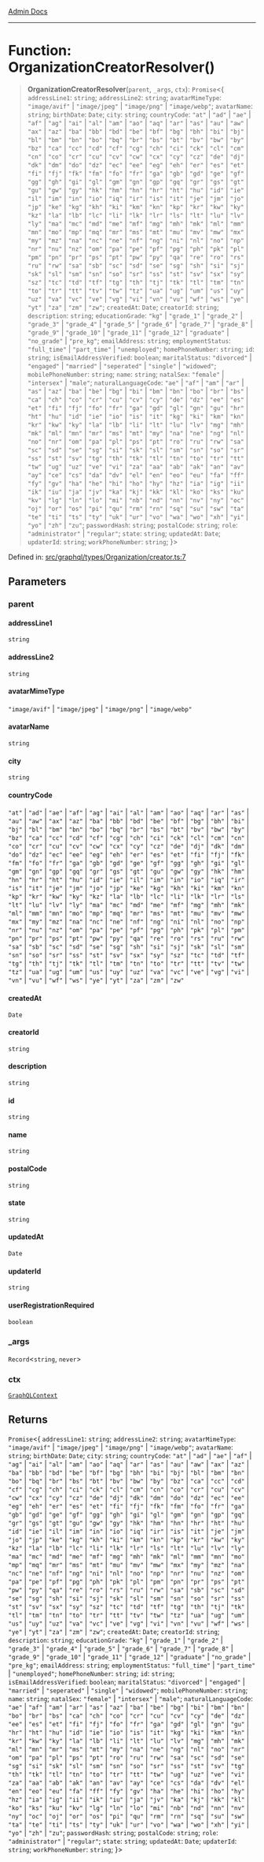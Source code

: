 [Admin Docs](/)

***

# Function: OrganizationCreatorResolver()

> **OrganizationCreatorResolver**(`parent`, `_args`, `ctx`): `Promise`\<\{ `addressLine1`: `string`; `addressLine2`: `string`; `avatarMimeType`: `"image/avif"` \| `"image/jpeg"` \| `"image/png"` \| `"image/webp"`; `avatarName`: `string`; `birthDate`: `Date`; `city`: `string`; `countryCode`: `"at"` \| `"ad"` \| `"ae"` \| `"af"` \| `"ag"` \| `"ai"` \| `"al"` \| `"am"` \| `"ao"` \| `"aq"` \| `"ar"` \| `"as"` \| `"au"` \| `"aw"` \| `"ax"` \| `"az"` \| `"ba"` \| `"bb"` \| `"bd"` \| `"be"` \| `"bf"` \| `"bg"` \| `"bh"` \| `"bi"` \| `"bj"` \| `"bl"` \| `"bm"` \| `"bn"` \| `"bo"` \| `"bq"` \| `"br"` \| `"bs"` \| `"bt"` \| `"bv"` \| `"bw"` \| `"by"` \| `"bz"` \| `"ca"` \| `"cc"` \| `"cd"` \| `"cf"` \| `"cg"` \| `"ch"` \| `"ci"` \| `"ck"` \| `"cl"` \| `"cm"` \| `"cn"` \| `"co"` \| `"cr"` \| `"cu"` \| `"cv"` \| `"cw"` \| `"cx"` \| `"cy"` \| `"cz"` \| `"de"` \| `"dj"` \| `"dk"` \| `"dm"` \| `"do"` \| `"dz"` \| `"ec"` \| `"ee"` \| `"eg"` \| `"eh"` \| `"er"` \| `"es"` \| `"et"` \| `"fi"` \| `"fj"` \| `"fk"` \| `"fm"` \| `"fo"` \| `"fr"` \| `"ga"` \| `"gb"` \| `"gd"` \| `"ge"` \| `"gf"` \| `"gg"` \| `"gh"` \| `"gi"` \| `"gl"` \| `"gm"` \| `"gn"` \| `"gp"` \| `"gq"` \| `"gr"` \| `"gs"` \| `"gt"` \| `"gu"` \| `"gw"` \| `"gy"` \| `"hk"` \| `"hm"` \| `"hn"` \| `"hr"` \| `"ht"` \| `"hu"` \| `"id"` \| `"ie"` \| `"il"` \| `"im"` \| `"in"` \| `"io"` \| `"iq"` \| `"ir"` \| `"is"` \| `"it"` \| `"je"` \| `"jm"` \| `"jo"` \| `"jp"` \| `"ke"` \| `"kg"` \| `"kh"` \| `"ki"` \| `"km"` \| `"kn"` \| `"kp"` \| `"kr"` \| `"kw"` \| `"ky"` \| `"kz"` \| `"la"` \| `"lb"` \| `"lc"` \| `"li"` \| `"lk"` \| `"lr"` \| `"ls"` \| `"lt"` \| `"lu"` \| `"lv"` \| `"ly"` \| `"ma"` \| `"mc"` \| `"md"` \| `"me"` \| `"mf"` \| `"mg"` \| `"mh"` \| `"mk"` \| `"ml"` \| `"mm"` \| `"mn"` \| `"mo"` \| `"mp"` \| `"mq"` \| `"mr"` \| `"ms"` \| `"mt"` \| `"mu"` \| `"mv"` \| `"mw"` \| `"mx"` \| `"my"` \| `"mz"` \| `"na"` \| `"nc"` \| `"ne"` \| `"nf"` \| `"ng"` \| `"ni"` \| `"nl"` \| `"no"` \| `"np"` \| `"nr"` \| `"nu"` \| `"nz"` \| `"om"` \| `"pa"` \| `"pe"` \| `"pf"` \| `"pg"` \| `"ph"` \| `"pk"` \| `"pl"` \| `"pm"` \| `"pn"` \| `"pr"` \| `"ps"` \| `"pt"` \| `"pw"` \| `"py"` \| `"qa"` \| `"re"` \| `"ro"` \| `"rs"` \| `"ru"` \| `"rw"` \| `"sa"` \| `"sb"` \| `"sc"` \| `"sd"` \| `"se"` \| `"sg"` \| `"sh"` \| `"si"` \| `"sj"` \| `"sk"` \| `"sl"` \| `"sm"` \| `"sn"` \| `"so"` \| `"sr"` \| `"ss"` \| `"st"` \| `"sv"` \| `"sx"` \| `"sy"` \| `"sz"` \| `"tc"` \| `"td"` \| `"tf"` \| `"tg"` \| `"th"` \| `"tj"` \| `"tk"` \| `"tl"` \| `"tm"` \| `"tn"` \| `"to"` \| `"tr"` \| `"tt"` \| `"tv"` \| `"tw"` \| `"tz"` \| `"ua"` \| `"ug"` \| `"um"` \| `"us"` \| `"uy"` \| `"uz"` \| `"va"` \| `"vc"` \| `"ve"` \| `"vg"` \| `"vi"` \| `"vn"` \| `"vu"` \| `"wf"` \| `"ws"` \| `"ye"` \| `"yt"` \| `"za"` \| `"zm"` \| `"zw"`; `createdAt`: `Date`; `creatorId`: `string`; `description`: `string`; `educationGrade`: `"kg"` \| `"grade_1"` \| `"grade_2"` \| `"grade_3"` \| `"grade_4"` \| `"grade_5"` \| `"grade_6"` \| `"grade_7"` \| `"grade_8"` \| `"grade_9"` \| `"grade_10"` \| `"grade_11"` \| `"grade_12"` \| `"graduate"` \| `"no_grade"` \| `"pre_kg"`; `emailAddress`: `string`; `employmentStatus`: `"full_time"` \| `"part_time"` \| `"unemployed"`; `homePhoneNumber`: `string`; `id`: `string`; `isEmailAddressVerified`: `boolean`; `maritalStatus`: `"divorced"` \| `"engaged"` \| `"married"` \| `"seperated"` \| `"single"` \| `"widowed"`; `mobilePhoneNumber`: `string`; `name`: `string`; `natalSex`: `"female"` \| `"intersex"` \| `"male"`; `naturalLanguageCode`: `"ae"` \| `"af"` \| `"am"` \| `"ar"` \| `"as"` \| `"az"` \| `"ba"` \| `"be"` \| `"bg"` \| `"bi"` \| `"bm"` \| `"bn"` \| `"bo"` \| `"br"` \| `"bs"` \| `"ca"` \| `"ch"` \| `"co"` \| `"cr"` \| `"cu"` \| `"cv"` \| `"cy"` \| `"de"` \| `"dz"` \| `"ee"` \| `"es"` \| `"et"` \| `"fi"` \| `"fj"` \| `"fo"` \| `"fr"` \| `"ga"` \| `"gd"` \| `"gl"` \| `"gn"` \| `"gu"` \| `"hr"` \| `"ht"` \| `"hu"` \| `"id"` \| `"ie"` \| `"io"` \| `"is"` \| `"it"` \| `"kg"` \| `"ki"` \| `"km"` \| `"kn"` \| `"kr"` \| `"kw"` \| `"ky"` \| `"la"` \| `"lb"` \| `"li"` \| `"lt"` \| `"lu"` \| `"lv"` \| `"mg"` \| `"mh"` \| `"mk"` \| `"ml"` \| `"mn"` \| `"mr"` \| `"ms"` \| `"mt"` \| `"my"` \| `"na"` \| `"ne"` \| `"ng"` \| `"nl"` \| `"no"` \| `"nr"` \| `"om"` \| `"pa"` \| `"pl"` \| `"ps"` \| `"pt"` \| `"ro"` \| `"ru"` \| `"rw"` \| `"sa"` \| `"sc"` \| `"sd"` \| `"se"` \| `"sg"` \| `"si"` \| `"sk"` \| `"sl"` \| `"sm"` \| `"sn"` \| `"so"` \| `"sr"` \| `"ss"` \| `"st"` \| `"sv"` \| `"tg"` \| `"th"` \| `"tk"` \| `"tl"` \| `"tn"` \| `"to"` \| `"tr"` \| `"tt"` \| `"tw"` \| `"ug"` \| `"uz"` \| `"ve"` \| `"vi"` \| `"za"` \| `"aa"` \| `"ab"` \| `"ak"` \| `"an"` \| `"av"` \| `"ay"` \| `"ce"` \| `"cs"` \| `"da"` \| `"dv"` \| `"el"` \| `"en"` \| `"eo"` \| `"eu"` \| `"fa"` \| `"ff"` \| `"fy"` \| `"gv"` \| `"ha"` \| `"he"` \| `"hi"` \| `"ho"` \| `"hy"` \| `"hz"` \| `"ia"` \| `"ig"` \| `"ii"` \| `"ik"` \| `"iu"` \| `"ja"` \| `"jv"` \| `"ka"` \| `"kj"` \| `"kk"` \| `"kl"` \| `"ko"` \| `"ks"` \| `"ku"` \| `"kv"` \| `"lg"` \| `"ln"` \| `"lo"` \| `"mi"` \| `"nb"` \| `"nd"` \| `"nn"` \| `"nv"` \| `"ny"` \| `"oc"` \| `"oj"` \| `"or"` \| `"os"` \| `"pi"` \| `"qu"` \| `"rm"` \| `"rn"` \| `"sq"` \| `"su"` \| `"sw"` \| `"ta"` \| `"te"` \| `"ti"` \| `"ts"` \| `"ty"` \| `"uk"` \| `"ur"` \| `"vo"` \| `"wa"` \| `"wo"` \| `"xh"` \| `"yi"` \| `"yo"` \| `"zh"` \| `"zu"`; `passwordHash`: `string`; `postalCode`: `string`; `role`: `"administrator"` \| `"regular"`; `state`: `string`; `updatedAt`: `Date`; `updaterId`: `string`; `workPhoneNumber`: `string`; \}\>

Defined in: [src/graphql/types/Organization/creator.ts:7](https://github.com/gautam-divyanshu/talawa-api/blob/22f85ff86fcf5f38b53dcdb9fe90ab33ea32d944/src/graphql/types/Organization/creator.ts#L7)

## Parameters

### parent

#### addressLine1

`string`

#### addressLine2

`string`

#### avatarMimeType

`"image/avif"` \| `"image/jpeg"` \| `"image/png"` \| `"image/webp"`

#### avatarName

`string`

#### city

`string`

#### countryCode

`"at"` \| `"ad"` \| `"ae"` \| `"af"` \| `"ag"` \| `"ai"` \| `"al"` \| `"am"` \| `"ao"` \| `"aq"` \| `"ar"` \| `"as"` \| `"au"` \| `"aw"` \| `"ax"` \| `"az"` \| `"ba"` \| `"bb"` \| `"bd"` \| `"be"` \| `"bf"` \| `"bg"` \| `"bh"` \| `"bi"` \| `"bj"` \| `"bl"` \| `"bm"` \| `"bn"` \| `"bo"` \| `"bq"` \| `"br"` \| `"bs"` \| `"bt"` \| `"bv"` \| `"bw"` \| `"by"` \| `"bz"` \| `"ca"` \| `"cc"` \| `"cd"` \| `"cf"` \| `"cg"` \| `"ch"` \| `"ci"` \| `"ck"` \| `"cl"` \| `"cm"` \| `"cn"` \| `"co"` \| `"cr"` \| `"cu"` \| `"cv"` \| `"cw"` \| `"cx"` \| `"cy"` \| `"cz"` \| `"de"` \| `"dj"` \| `"dk"` \| `"dm"` \| `"do"` \| `"dz"` \| `"ec"` \| `"ee"` \| `"eg"` \| `"eh"` \| `"er"` \| `"es"` \| `"et"` \| `"fi"` \| `"fj"` \| `"fk"` \| `"fm"` \| `"fo"` \| `"fr"` \| `"ga"` \| `"gb"` \| `"gd"` \| `"ge"` \| `"gf"` \| `"gg"` \| `"gh"` \| `"gi"` \| `"gl"` \| `"gm"` \| `"gn"` \| `"gp"` \| `"gq"` \| `"gr"` \| `"gs"` \| `"gt"` \| `"gu"` \| `"gw"` \| `"gy"` \| `"hk"` \| `"hm"` \| `"hn"` \| `"hr"` \| `"ht"` \| `"hu"` \| `"id"` \| `"ie"` \| `"il"` \| `"im"` \| `"in"` \| `"io"` \| `"iq"` \| `"ir"` \| `"is"` \| `"it"` \| `"je"` \| `"jm"` \| `"jo"` \| `"jp"` \| `"ke"` \| `"kg"` \| `"kh"` \| `"ki"` \| `"km"` \| `"kn"` \| `"kp"` \| `"kr"` \| `"kw"` \| `"ky"` \| `"kz"` \| `"la"` \| `"lb"` \| `"lc"` \| `"li"` \| `"lk"` \| `"lr"` \| `"ls"` \| `"lt"` \| `"lu"` \| `"lv"` \| `"ly"` \| `"ma"` \| `"mc"` \| `"md"` \| `"me"` \| `"mf"` \| `"mg"` \| `"mh"` \| `"mk"` \| `"ml"` \| `"mm"` \| `"mn"` \| `"mo"` \| `"mp"` \| `"mq"` \| `"mr"` \| `"ms"` \| `"mt"` \| `"mu"` \| `"mv"` \| `"mw"` \| `"mx"` \| `"my"` \| `"mz"` \| `"na"` \| `"nc"` \| `"ne"` \| `"nf"` \| `"ng"` \| `"ni"` \| `"nl"` \| `"no"` \| `"np"` \| `"nr"` \| `"nu"` \| `"nz"` \| `"om"` \| `"pa"` \| `"pe"` \| `"pf"` \| `"pg"` \| `"ph"` \| `"pk"` \| `"pl"` \| `"pm"` \| `"pn"` \| `"pr"` \| `"ps"` \| `"pt"` \| `"pw"` \| `"py"` \| `"qa"` \| `"re"` \| `"ro"` \| `"rs"` \| `"ru"` \| `"rw"` \| `"sa"` \| `"sb"` \| `"sc"` \| `"sd"` \| `"se"` \| `"sg"` \| `"sh"` \| `"si"` \| `"sj"` \| `"sk"` \| `"sl"` \| `"sm"` \| `"sn"` \| `"so"` \| `"sr"` \| `"ss"` \| `"st"` \| `"sv"` \| `"sx"` \| `"sy"` \| `"sz"` \| `"tc"` \| `"td"` \| `"tf"` \| `"tg"` \| `"th"` \| `"tj"` \| `"tk"` \| `"tl"` \| `"tm"` \| `"tn"` \| `"to"` \| `"tr"` \| `"tt"` \| `"tv"` \| `"tw"` \| `"tz"` \| `"ua"` \| `"ug"` \| `"um"` \| `"us"` \| `"uy"` \| `"uz"` \| `"va"` \| `"vc"` \| `"ve"` \| `"vg"` \| `"vi"` \| `"vn"` \| `"vu"` \| `"wf"` \| `"ws"` \| `"ye"` \| `"yt"` \| `"za"` \| `"zm"` \| `"zw"`

#### createdAt

`Date`

#### creatorId

`string`

#### description

`string`

#### id

`string`

#### name

`string`

#### postalCode

`string`

#### state

`string`

#### updatedAt

`Date`

#### updaterId

`string`

#### userRegistrationRequired

`boolean`

### \_args

`Record`\<`string`, `never`\>

### ctx

[`GraphQLContext`](../../../../context/type-aliases/GraphQLContext.md)

## Returns

`Promise`\<\{ `addressLine1`: `string`; `addressLine2`: `string`; `avatarMimeType`: `"image/avif"` \| `"image/jpeg"` \| `"image/png"` \| `"image/webp"`; `avatarName`: `string`; `birthDate`: `Date`; `city`: `string`; `countryCode`: `"at"` \| `"ad"` \| `"ae"` \| `"af"` \| `"ag"` \| `"ai"` \| `"al"` \| `"am"` \| `"ao"` \| `"aq"` \| `"ar"` \| `"as"` \| `"au"` \| `"aw"` \| `"ax"` \| `"az"` \| `"ba"` \| `"bb"` \| `"bd"` \| `"be"` \| `"bf"` \| `"bg"` \| `"bh"` \| `"bi"` \| `"bj"` \| `"bl"` \| `"bm"` \| `"bn"` \| `"bo"` \| `"bq"` \| `"br"` \| `"bs"` \| `"bt"` \| `"bv"` \| `"bw"` \| `"by"` \| `"bz"` \| `"ca"` \| `"cc"` \| `"cd"` \| `"cf"` \| `"cg"` \| `"ch"` \| `"ci"` \| `"ck"` \| `"cl"` \| `"cm"` \| `"cn"` \| `"co"` \| `"cr"` \| `"cu"` \| `"cv"` \| `"cw"` \| `"cx"` \| `"cy"` \| `"cz"` \| `"de"` \| `"dj"` \| `"dk"` \| `"dm"` \| `"do"` \| `"dz"` \| `"ec"` \| `"ee"` \| `"eg"` \| `"eh"` \| `"er"` \| `"es"` \| `"et"` \| `"fi"` \| `"fj"` \| `"fk"` \| `"fm"` \| `"fo"` \| `"fr"` \| `"ga"` \| `"gb"` \| `"gd"` \| `"ge"` \| `"gf"` \| `"gg"` \| `"gh"` \| `"gi"` \| `"gl"` \| `"gm"` \| `"gn"` \| `"gp"` \| `"gq"` \| `"gr"` \| `"gs"` \| `"gt"` \| `"gu"` \| `"gw"` \| `"gy"` \| `"hk"` \| `"hm"` \| `"hn"` \| `"hr"` \| `"ht"` \| `"hu"` \| `"id"` \| `"ie"` \| `"il"` \| `"im"` \| `"in"` \| `"io"` \| `"iq"` \| `"ir"` \| `"is"` \| `"it"` \| `"je"` \| `"jm"` \| `"jo"` \| `"jp"` \| `"ke"` \| `"kg"` \| `"kh"` \| `"ki"` \| `"km"` \| `"kn"` \| `"kp"` \| `"kr"` \| `"kw"` \| `"ky"` \| `"kz"` \| `"la"` \| `"lb"` \| `"lc"` \| `"li"` \| `"lk"` \| `"lr"` \| `"ls"` \| `"lt"` \| `"lu"` \| `"lv"` \| `"ly"` \| `"ma"` \| `"mc"` \| `"md"` \| `"me"` \| `"mf"` \| `"mg"` \| `"mh"` \| `"mk"` \| `"ml"` \| `"mm"` \| `"mn"` \| `"mo"` \| `"mp"` \| `"mq"` \| `"mr"` \| `"ms"` \| `"mt"` \| `"mu"` \| `"mv"` \| `"mw"` \| `"mx"` \| `"my"` \| `"mz"` \| `"na"` \| `"nc"` \| `"ne"` \| `"nf"` \| `"ng"` \| `"ni"` \| `"nl"` \| `"no"` \| `"np"` \| `"nr"` \| `"nu"` \| `"nz"` \| `"om"` \| `"pa"` \| `"pe"` \| `"pf"` \| `"pg"` \| `"ph"` \| `"pk"` \| `"pl"` \| `"pm"` \| `"pn"` \| `"pr"` \| `"ps"` \| `"pt"` \| `"pw"` \| `"py"` \| `"qa"` \| `"re"` \| `"ro"` \| `"rs"` \| `"ru"` \| `"rw"` \| `"sa"` \| `"sb"` \| `"sc"` \| `"sd"` \| `"se"` \| `"sg"` \| `"sh"` \| `"si"` \| `"sj"` \| `"sk"` \| `"sl"` \| `"sm"` \| `"sn"` \| `"so"` \| `"sr"` \| `"ss"` \| `"st"` \| `"sv"` \| `"sx"` \| `"sy"` \| `"sz"` \| `"tc"` \| `"td"` \| `"tf"` \| `"tg"` \| `"th"` \| `"tj"` \| `"tk"` \| `"tl"` \| `"tm"` \| `"tn"` \| `"to"` \| `"tr"` \| `"tt"` \| `"tv"` \| `"tw"` \| `"tz"` \| `"ua"` \| `"ug"` \| `"um"` \| `"us"` \| `"uy"` \| `"uz"` \| `"va"` \| `"vc"` \| `"ve"` \| `"vg"` \| `"vi"` \| `"vn"` \| `"vu"` \| `"wf"` \| `"ws"` \| `"ye"` \| `"yt"` \| `"za"` \| `"zm"` \| `"zw"`; `createdAt`: `Date`; `creatorId`: `string`; `description`: `string`; `educationGrade`: `"kg"` \| `"grade_1"` \| `"grade_2"` \| `"grade_3"` \| `"grade_4"` \| `"grade_5"` \| `"grade_6"` \| `"grade_7"` \| `"grade_8"` \| `"grade_9"` \| `"grade_10"` \| `"grade_11"` \| `"grade_12"` \| `"graduate"` \| `"no_grade"` \| `"pre_kg"`; `emailAddress`: `string`; `employmentStatus`: `"full_time"` \| `"part_time"` \| `"unemployed"`; `homePhoneNumber`: `string`; `id`: `string`; `isEmailAddressVerified`: `boolean`; `maritalStatus`: `"divorced"` \| `"engaged"` \| `"married"` \| `"seperated"` \| `"single"` \| `"widowed"`; `mobilePhoneNumber`: `string`; `name`: `string`; `natalSex`: `"female"` \| `"intersex"` \| `"male"`; `naturalLanguageCode`: `"ae"` \| `"af"` \| `"am"` \| `"ar"` \| `"as"` \| `"az"` \| `"ba"` \| `"be"` \| `"bg"` \| `"bi"` \| `"bm"` \| `"bn"` \| `"bo"` \| `"br"` \| `"bs"` \| `"ca"` \| `"ch"` \| `"co"` \| `"cr"` \| `"cu"` \| `"cv"` \| `"cy"` \| `"de"` \| `"dz"` \| `"ee"` \| `"es"` \| `"et"` \| `"fi"` \| `"fj"` \| `"fo"` \| `"fr"` \| `"ga"` \| `"gd"` \| `"gl"` \| `"gn"` \| `"gu"` \| `"hr"` \| `"ht"` \| `"hu"` \| `"id"` \| `"ie"` \| `"io"` \| `"is"` \| `"it"` \| `"kg"` \| `"ki"` \| `"km"` \| `"kn"` \| `"kr"` \| `"kw"` \| `"ky"` \| `"la"` \| `"lb"` \| `"li"` \| `"lt"` \| `"lu"` \| `"lv"` \| `"mg"` \| `"mh"` \| `"mk"` \| `"ml"` \| `"mn"` \| `"mr"` \| `"ms"` \| `"mt"` \| `"my"` \| `"na"` \| `"ne"` \| `"ng"` \| `"nl"` \| `"no"` \| `"nr"` \| `"om"` \| `"pa"` \| `"pl"` \| `"ps"` \| `"pt"` \| `"ro"` \| `"ru"` \| `"rw"` \| `"sa"` \| `"sc"` \| `"sd"` \| `"se"` \| `"sg"` \| `"si"` \| `"sk"` \| `"sl"` \| `"sm"` \| `"sn"` \| `"so"` \| `"sr"` \| `"ss"` \| `"st"` \| `"sv"` \| `"tg"` \| `"th"` \| `"tk"` \| `"tl"` \| `"tn"` \| `"to"` \| `"tr"` \| `"tt"` \| `"tw"` \| `"ug"` \| `"uz"` \| `"ve"` \| `"vi"` \| `"za"` \| `"aa"` \| `"ab"` \| `"ak"` \| `"an"` \| `"av"` \| `"ay"` \| `"ce"` \| `"cs"` \| `"da"` \| `"dv"` \| `"el"` \| `"en"` \| `"eo"` \| `"eu"` \| `"fa"` \| `"ff"` \| `"fy"` \| `"gv"` \| `"ha"` \| `"he"` \| `"hi"` \| `"ho"` \| `"hy"` \| `"hz"` \| `"ia"` \| `"ig"` \| `"ii"` \| `"ik"` \| `"iu"` \| `"ja"` \| `"jv"` \| `"ka"` \| `"kj"` \| `"kk"` \| `"kl"` \| `"ko"` \| `"ks"` \| `"ku"` \| `"kv"` \| `"lg"` \| `"ln"` \| `"lo"` \| `"mi"` \| `"nb"` \| `"nd"` \| `"nn"` \| `"nv"` \| `"ny"` \| `"oc"` \| `"oj"` \| `"or"` \| `"os"` \| `"pi"` \| `"qu"` \| `"rm"` \| `"rn"` \| `"sq"` \| `"su"` \| `"sw"` \| `"ta"` \| `"te"` \| `"ti"` \| `"ts"` \| `"ty"` \| `"uk"` \| `"ur"` \| `"vo"` \| `"wa"` \| `"wo"` \| `"xh"` \| `"yi"` \| `"yo"` \| `"zh"` \| `"zu"`; `passwordHash`: `string`; `postalCode`: `string`; `role`: `"administrator"` \| `"regular"`; `state`: `string`; `updatedAt`: `Date`; `updaterId`: `string`; `workPhoneNumber`: `string`; \}\>
